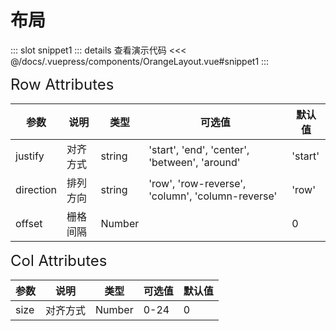 # 布局

<OrangeLayout />

::: slot snippet1
  ::: details 查看演示代码
  <<< @/docs/.vuepress/components/OrangeLayout.vue#snippet1
:::

<font size=5>Row Attributes</font>

| 参数| 说明 | 类型 | 可选值 | 默认值 |
| ------ | ------ | ------ | ------ | ------ |
|justify| 对齐方式 | string | 'start', 'end', 'center', 'between', 'around' | 'start' |
|direction| 排列方向 | string | 'row', 'row-reverse', 'column', 'column-reverse' | 'row' |
|offset| 栅格间隔 | Number |  | 0 |

<font size=5>Col Attributes</font>

| 参数| 说明 | 类型 | 可选值 | 默认值 |
| ------ | ------ | ------ | ------ | ------ |
|size| 对齐方式 | Number | 0-24 | 0 |
